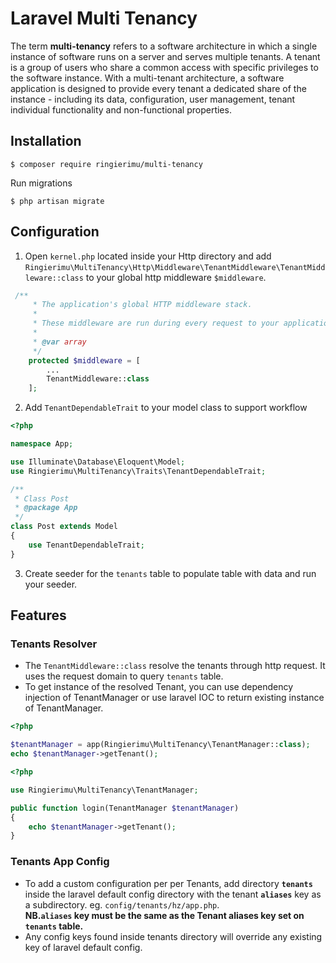 # Laravel Multi Tenancy

The term **multi-tenancy** refers to a software architecture in which a single instance of software runs on a server and 
serves multiple tenants. A tenant is a group of users who share a common access with specific privileges to the software instance.
With a multi-tenant architecture, a software application is designed to provide every tenant a dedicated share of 
the instance - including its data, configuration, user management, tenant individual functionality and non-functional properties.

## Installation
```
$ composer require ringierimu/multi-tenancy 
```
Run migrations
```
$ php artisan migrate
```
## Configuration
1. Open `kernel.php` located inside your Http directory 
and add `Ringierimu\MultiTenancy\Http\Middleware\TenantMiddleware\TenantMiddleware::class`
to your global http middleware `$middleware`.
```php
 /**
     * The application's global HTTP middleware stack.
     *
     * These middleware are run during every request to your application.
     *
     * @var array
     */
    protected $middleware = [
        ...
        TenantMiddleware::class
    ];
```

2. Add `TenantDependableTrait` to your model class to support workflow
```php
<?php

namespace App;

use Illuminate\Database\Eloquent\Model;
use Ringierimu\MultiTenancy\Traits\TenantDependableTrait;

/**
 * Class Post
 * @package App
 */
class Post extends Model
{
    use TenantDependableTrait;
}
```
3. Create seeder for the `tenants` table to populate table with data 
and run your seeder.

## Features
### Tenants Resolver
- The `TenantMiddleware::class` resolve the tenants through http request. It uses the request domain to query `tenants` table.
- To get instance of the resolved Tenant, you can use dependency injection of TenantManager or use laravel IOC to return existing instance of TenantManager.
```php
<?php

$tenantManager = app(Ringierimu\MultiTenancy\TenantManager::class);
echo $tenantManager->getTenant();
``` 

```php
<?php

use Ringierimu\MultiTenancy\TenantManager;

public function login(TenantManager $tenantManager)
{
    echo $tenantManager->getTenant();
}

```
### Tenants App Config
- To add a custom configuration per per Tenants, add directory **`tenants`** inside the laravel default config directory with the tenant **`aliases`** key as a subdirectory.
eg. `config/tenants/hz/app.php`.<br>
**NB.`aliases` key must be the same as the Tenant aliases key set on `tenants` table.**
- Any config keys found inside tenants directory will override any existing key of laravel default config.

